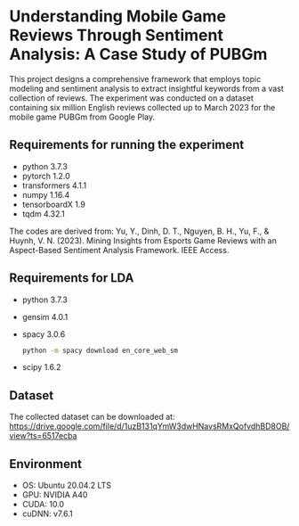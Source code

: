 # Understanding Mobile Game Reviews Through Sentiment Analysis: A Case Study of PUBGm

This project designs a comprehensive framework that employs topic modeling and sentiment analysis to extract insightful keywords from a vast collection of reviews. The experiment was conducted on a dataset containing six million English reviews collected up to March 2023 for the mobile game PUBGm from Google Play.

## Requirements for running the experiment

* python 3.7.3
* pytorch 1.2.0
* transformers 4.1.1
* numpy 1.16.4
* tensorboardX 1.9
* tqdm 4.32.1

The codes are derived from: Yu, Y., Dinh, D. T., Nguyen, B. H., Yu, F., & Huynh, V. N. (2023). Mining Insights from Esports Game Reviews with an Aspect-Based Sentiment Analysis Framework. IEEE Access.

## Requirements for LDA

* python 3.7.3
* gensim 4.0.1
* spacy 3.0.6

  ```bash
  python -m spacy download en_core_web_sm
  ```

* scipy 1.6.2

## Dataset

The collected dataset can be downloaded at: https://drive.google.com/file/d/1uzB131qYmW3dwHNavsRMxQofvdhBD8OB/view?ts=6517ecba

## Environment

* OS: Ubuntu 20.04.2 LTS
* GPU: NVIDIA A40
* CUDA: 10.0
* cuDNN: v7.6.1
